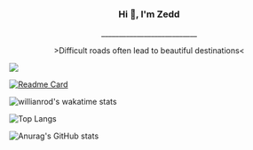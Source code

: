 ### <p align="center">Hi 👋, I'm Zedd</p>

 <p align="center">___________________________</p>
 <p align="center"> >Difficult roads often lead to beautiful destinations<</p>
 
 ![](https://komarev.com/ghpvc/?username=ziadesm&label=PROFILE+VIEWS)
 
 [![Readme Card](https://github-readme-stats.vercel.app/api/pin/?username=ziadesm&repo=RequestPermission)](https://github.com/ziadesm/RequestPermission)

![willianrod's wakatime stats](https://github-readme-stats.vercel.app/api/wakatime?username=ziadesm)

![Top Langs](https://github-readme-stats.vercel.app/api/top-langs/?username=ziadesm&layout=compact)



![Anurag's GitHub stats](https://github-readme-stats.vercel.app/api?username=ziadesm&show_icons=true&theme=dark)

<!--
**ziadesm/Ziadesm** is a ✨ _special_ ✨ repository because its `README.md` (this file) appears on your GitHub profile.

Here are some ideas to get you started:

- 🔭 I’m currently working on ...
- 🌱 I’m currently learning ...
- 👯 I’m looking to collaborate on ...
- 🤔 I’m looking for help with ...
- 💬 Ask me about ...
- 📫 How to reach me: ...
- 😄 Pronouns: ...
- ⚡ Fun fact: ...
-->

